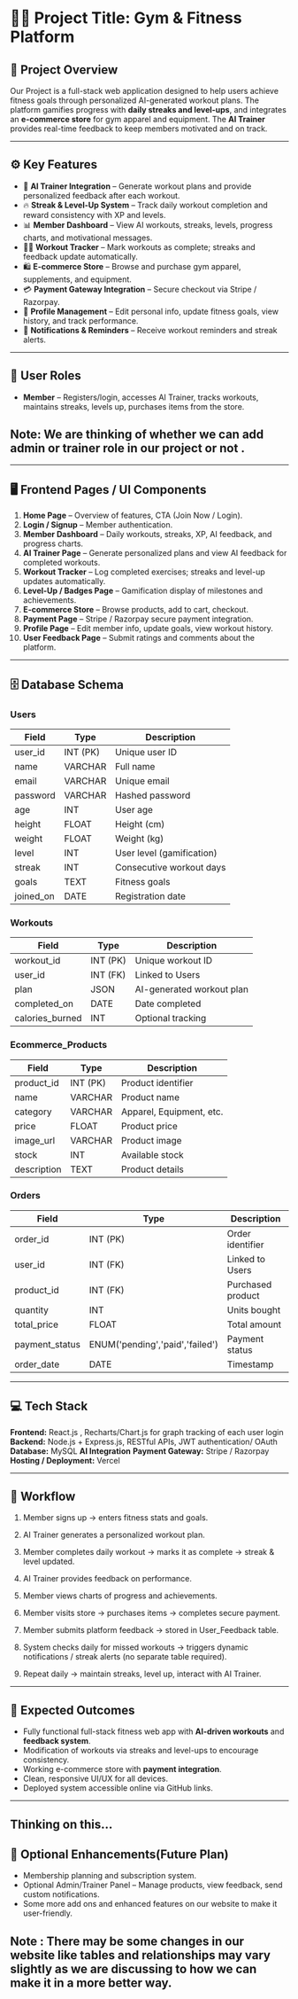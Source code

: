 
# 🏋️‍♂️ Project Title: Gym & Fitness Platform

## 📘 Project Overview
Our Project is a full-stack web application designed to help users achieve fitness goals through personalized AI-generated workout plans. The platform gamifies progress with **daily streaks and level-ups**, and integrates an **e-commerce store** for gym apparel and equipment. The **AI Trainer** provides real-time feedback to keep members motivated and on track.

---

## ⚙️ Key Features 
- 🧠 **AI Trainer Integration** – Generate workout plans and provide personalized feedback after each workout.
- 🔥 **Streak & Level-Up System** – Track daily workout completion and reward consistency with XP and levels.
- 📊 **Member Dashboard** – View AI workouts, streaks, levels, progress charts, and motivational messages.
- 🏋️‍♂️ **Workout Tracker** – Mark workouts as complete; streaks and feedback update automatically.
- 🛍️ **E-commerce Store** – Browse and purchase gym apparel, supplements, and equipment.
- 💳 **Payment Gateway Integration** – Secure checkout via Stripe / Razorpay.
- 👤 **Profile Management** – Edit personal info, update fitness goals, view history, and track performance.
- 🔔 **Notifications & Reminders** – Receive workout reminders and streak alerts.

---

## 👥 User Roles
- **Member** – Registers/login, accesses AI Trainer, tracks workouts, maintains streaks, levels up, purchases items from the store.

## Note: We are thinking of whether we can add admin  or trainer role in our project or not .

---

## 🖥️ Frontend Pages / UI Components 
1. **Home Page** – Overview of features, CTA (Join Now / Login).
2. **Login / Signup** – Member authentication.
3. **Member Dashboard** – Daily workouts, streaks, XP, AI feedback, and progress charts.
4. **AI Trainer Page** – Generate personalized plans and view AI feedback for completed workouts.
5. **Workout Tracker** – Log completed exercises; streaks and level-up updates automatically.
6. **Level-Up / Badges Page** – Gamification display of milestones and achievements.
7. **E-commerce Store** – Browse products, add to cart, checkout.
8. **Payment Page** – Stripe / Razorpay secure payment integration.
9. **Profile Page** – Edit member info, update goals, view workout history.
10. **User Feedback Page** – Submit ratings and comments about the platform.

---

## 🗄️ Database Schema 

### **Users**
| Field       | Type          | Description                     |
|------------ |-------------- |--------------------------------|
| user_id     | INT (PK)      | Unique user ID                  |
| name       | VARCHAR       | Full name                       |
| email      | VARCHAR       | Unique email                    |
| password   | VARCHAR       | Hashed password                 |
| age        | INT           | User age                        |
| height     | FLOAT         | Height (cm)                     |
| weight     | FLOAT         | Weight (kg)                     |
| level      | INT           | User level (gamification)       |
| streak     | INT           | Consecutive workout days        |
| goals      | TEXT          | Fitness goals                   |
| joined_on  | DATE          | Registration date               |

### **Workouts**
| Field        | Type          | Description                  |
|------------- |-------------- |----------------------------- |
| workout_id   | INT (PK)      | Unique workout ID            |
| user_id      | INT (FK)      | Linked to Users              |
| plan         | JSON          | AI-generated workout plan    |
| completed_on | DATE          | Date completed               |
| calories_burned | INT        | Optional tracking            |


### **Ecommerce_Products**
| Field       | Type          | Description                   |
|------------ |-------------- |------------------------------ |
| product_id  | INT (PK)      | Product identifier           |
| name        | VARCHAR       | Product name                 |
| category    | VARCHAR       | Apparel, Equipment, etc.     |
| price       | FLOAT         | Product price                |
| image_url   | VARCHAR       | Product image                |
| stock       | INT           | Available stock              |
| description | TEXT          | Product details              |

### **Orders**
| Field         | Type                     | Description                  |
|-------------- |------------------------  |----------------------------- |
| order_id       | INT (PK)                | Order identifier             |
| user_id        | INT (FK)                | Linked to Users             |
| product_id     | INT (FK)                | Purchased product           |
| quantity       | INT                     | Units bought                |
| total_price    | FLOAT                   | Total amount                |
| payment_status | ENUM('pending','paid','failed') | Payment status |
| order_date     | DATE                    | Timestamp                   |

---

## 💻 Tech Stack 
**Frontend:** React.js , Recharts/Chart.js for graph tracking of each user login 
**Backend:** Node.js + Express.js, RESTful APIs, JWT authentication/ OAuth  
**Database:** MySQL
**AI Integration**
**Payment Gateway:** Stripe / Razorpay  
**Hosting / Deployment:** Vercel

---

## 🔄 Workflow
1. Member signs up → enters fitness stats and goals.
2. AI Trainer generates a personalized workout plan.
3. Member completes daily workout → marks it as complete → streak & level updated.
4. AI Trainer provides feedback on performance.
5. Member views charts of progress and achievements.    
6. Member visits store → purchases items → completes secure payment.
7. Member submits platform feedback → stored in User_Feedback table.
8. System checks daily for missed workouts → triggers dynamic notifications / streak alerts (no separate table required).

9. Repeat daily → maintain streaks, level up, interact with AI Trainer.
---

## 🎯 Expected Outcomes
- Fully functional full-stack fitness web app with **AI-driven workouts** and **feedback system**.  
- Modification of workouts via streaks and level-ups to encourage consistency.  
- Working e-commerce store with **payment integration**.  
- Clean, responsive UI/UX for all devices.  
- Deployed system accessible online via GitHub links.  

---
## Thinking on this...
## 🔹 Optional Enhancements(Future Plan)
- Membership planning and subscription system.
- Optional Admin/Trainer Panel – Manage products, view feedback, send custom notifications.
- Some more add ons and enhanced features on our website to make it user-friendly.

## Note : There may be some changes in our website like tables and relationships may vary slightly as we are discussing to how we can make it in a more better way.


